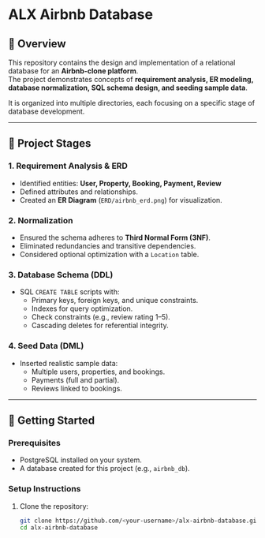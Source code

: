 # ALX Airbnb Database

## 📌 Overview
This repository contains the design and implementation of a relational database for an **Airbnb-clone platform**.  
The project demonstrates concepts of **requirement analysis, ER modeling, database normalization, SQL schema design, and seeding sample data**.  

It is organized into multiple directories, each focusing on a specific stage of database development.

---

## 📖 Project Stages

### 1. **Requirement Analysis & ERD**
- Identified entities: **User, Property, Booking, Payment, Review**  
- Defined attributes and relationships.  
- Created an **ER Diagram** (`ERD/airbnb_erd.png`) for visualization.  

### 2. **Normalization**
- Ensured the schema adheres to **Third Normal Form (3NF)**.  
- Eliminated redundancies and transitive dependencies.  
- Considered optional optimization with a `Location` table.  

### 3. **Database Schema (DDL)**
- SQL `CREATE TABLE` scripts with:
  - Primary keys, foreign keys, and unique constraints.  
  - Indexes for query optimization.  
  - Check constraints (e.g., review rating 1–5).  
  - Cascading deletes for referential integrity.  

### 4. **Seed Data (DML)**
- Inserted realistic sample data:
  - Multiple users, properties, and bookings.  
  - Payments (full and partial).  
  - Reviews linked to bookings.  

---

## 🚀 Getting Started

### Prerequisites
- PostgreSQL installed on your system.  
- A database created for this project (e.g., `airbnb_db`).  

### Setup Instructions
1. Clone the repository:
   ```bash
   git clone https://github.com/<your-username>/alx-airbnb-database.git
   cd alx-airbnb-database


